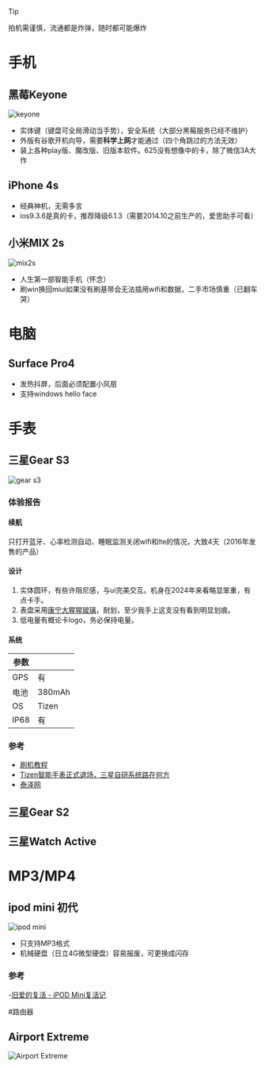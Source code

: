 > [!TIP]
> 拍机需谨慎，流通都是炸弹，随时都可能爆炸

# 手机

## 黑莓Keyone

![keyone](https://20010211.xyz/lee-img/2024/11/a6079b038eae30cd5d5ec3a9affa719f.JPG)

- 实体键（键盘可全局滑动当手势），安全系统（大部分黑莓服务已经不维护）
- 外版有谷歌开机向导，需要**科学上网**才能通过（四个角跳过的方法无效）
- 装上各种play版、魔改版、旧版本软件。625没有想像中的卡，除了微信3A大作

## iPhone 4s

- 经典神机，无需多言
- ios9.3.6是真的卡，推荐降级6.1.3（需要2014.10之前生产的，爱思助手可看）

## 小米MIX 2s

![mix2s](https://20010211.xyz/lee-img/2024/11/221f7fee3cf20ea2565c3cc4c3aee00c.JPG)

- 人生第一部智能手机（怀念）
- 刷win换回miui如果没有刷基带会无法插用wifi和数据，二手市场慎重（已翻车哭）

# 电脑

## Surface Pro4

- 发热抖屏，后面必须配置小风扇
- 支持windows hello face

# 手表

## 三星Gear S3

![gear s3](https://20010211.xyz/lee-img/img/202409113662ff0f1687362736797d9fc34d0ce4.jpeg)

### 体验报告

#### 续航

只打开蓝牙、心率检测自动、睡眠监测关闭wifi和lte的情况，大致4天（2016年发售的产品）

#### 设计

1. 实体圆环，有些许阻尼感，与ui完美交互。机身在2024年来看略显笨重，有点卡手。
2. 表盘采用[康宁大猩猩玻璃](https://www.corning.com/gorillaglass/cn/zh/products-with-gorilla-glass/wearables/samsung/samsung-galaxy-gear-s3.html)，耐划，至少我手上这支没有看到明显划痕。
3. 低电量有概论卡logo，务必保持电量。

#### 系统


| 参数      |  |
| ----------- | ----------- |
| GPS      | 有       |
| 电池 | 380mAh |
| OS | Tizen |
| IP68 | 有 |


### 参考


- [刷机教程](https://www.ithome.com/0/280/501.htm)
- [Tizen智能手表正式退场，三星自研系统路在何方](https://www.36kr.com/p/2829465635571973)
- [泰泽网](http://www.tizennet.com/)


## 三星Gear S2


## 三星Watch Active

# MP3/MP4
## ipod mini 初代

![ipod mini](https://20010211.xyz/lee-img/2024/11/51bbd84a9585ed608993a4a66fb16096.png)

- 只支持MP3格式
- 机械硬盘（日立4G微型硬盘）容易报废，可更换成闪存

### 参考
-[旧爱的复活 -  iPOD Mini复活记 ](https://post.smzdm.com/p/ammqzewv/)


#路由器


## Airport Extreme

![Airport Extreme]()